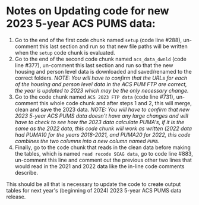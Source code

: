 # Notes on Updating code for new 2023 5-year ACS PUMS data:
1. Go to the end of the first code chunk named `setup` (code line #288), un-comment this last section and run so that new file paths will be written when the `setup` code chunk is evaluated.
2. Go to the end of the second code chunk named `acs_data_dwnld` (code line #377), un-comment this last section and run so that the new housing and person level data is downloaded and saved/renamed to the correct folders. *NOTE: You will have to confirm that the URLs for each of the housing and person level data in the ACS PUM FTP are correct, the year is updated to 2023 which may be the only necessary change.*
3. Go to the code chunk named `ACS 2023 FTP data` (code line #731), un-comment this whole code chunk and after steps 1 and 2, this will merge, clean and save the 2023 data. *NOTE: You will have to confirm that new 2023 5-year ACS PUMS data doesn't have any large changes and will have to check to see how the 2023 data calculate PUMA's, if it is the same as the 2022 data, this code chunk will work as written (2022 data had PUMA10 for the years 2018-2021, and PUMA20 for 2022, this code combines the two columns into a new column named `PUMA`.*
4. Finally, go to the code chunk that reads in the clean data before making the tables, which is named `read recode SCAG data`, go to code line #883, un-comment this line and comment out the previous other two lines that would read in the 2021 and 2022 data like the in-line code comments describe.

This should be all that is necessary to update the code to create output tables for next year's (beginning of 2024) 2023 5-year ACS PUMS data release.
